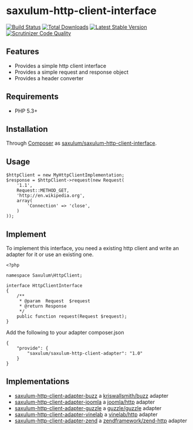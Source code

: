 # saxulum-http-client-interface

[![Build Status](https://api.travis-ci.org/saxulum/saxulum-http-client-interface.png?branch=master)](https://travis-ci.org/saxulum/saxulum-http-client-interface)
[![Total Downloads](https://poser.pugx.org/saxulum/saxulum-http-client-interface/downloads.png)](https://packagist.org/packages/saxulum/saxulum-http-client-interface)
[![Latest Stable Version](https://poser.pugx.org/saxulum/saxulum-http-client-interface/v/stable.png)](https://packagist.org/packages/saxulum/saxulum-http-client-interface)
[![Scrutinizer Code Quality](https://scrutinizer-ci.com/g/saxulum/saxulum-http-client-interface/badges/quality-score.png?b=master)](https://scrutinizer-ci.com/g/saxulum/saxulum-http-client-interface/?branch=master)

## Features

 * Provides a simple http client interface
 * Provides a simple request and response object
 * Provides a header converter

## Requirements

 * PHP 5.3+

## Installation

Through [Composer](http://getcomposer.org) as [saxulum/saxulum-http-client-interface][1].

## Usage

``` {.php}
$httpClient = new MyHttpClientImplementation;
$response = $httpClient->request(new Request(
    '1.1',
    Request::METHOD_GET,
    'http://en.wikipedia.org',
    array(
        'Connection' => 'close',
    )
));
```

## Implement

To implement this interface, you need a existing http client and write an adapter for it or use an existing one.

``` {.php}
<?php

namespace Saxulum\HttpClient;

interface HttpClientInterface
{
    /**
     * @param  Request  $request
     * @return Response
     */
    public function request(Request $request);
}
```

Add the following to your adapter composer.json

``` {.json}
{
    "provide": {
        "saxulum/saxulum-http-client-adapter": "1.0"
    }
}
```

## Implementations

 * [saxulum-http-client-adapter-buzz][2] a [kriswallsmith/buzz][3] adapter
 * [saxulum-http-client-adapter-joomla][4] a [joomla/http][5] adapter
 * [saxulum-http-client-adapter-guzzle][6] a [guzzle/guzzle][7] adapter
 * [saxulum-http-client-adapter-vinelab][8] a [vinelab/http][9] adapter
 * [saxulum-http-client-adapter-zend][10] a [zendframework/zend-http][11] adapter

[1]: https://packagist.org/packages/saxulum/saxulum-http-client-interface
[2]: https://packagist.org/packages/saxulum/saxulum-http-client-adapter-buzz
[3]: https://packagist.org/packages/kriswallsmith/buzz
[4]: https://packagist.org/packages/saxulum/saxulum-http-client-adapter-joomla
[5]: https://packagist.org/packages/joomla/http
[6]: https://packagist.org/packages/saxulum/saxulum-http-client-adapter-guzzle
[7]: https://packagist.org/packages/guzzle/guzzle
[8]: https://packagist.org/packages/saxulum/saxulum-http-client-adapter-vinelab
[9]: https://packagist.org/packages/vinelab/http
[10]: https://packagist.org/packages/saxulum/saxulum-http-client-adapter-zend
[11]: https://packagist.org/packages/zendframework/zend-http
